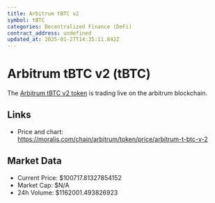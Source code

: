 ```yaml
---
title: Arbitrum tBTC v2
symbol: tBTC
categories: Decentralized Finance (DeFi)
contract_address: undefined
updated_at: 2025-01-27T14:35:11.842Z
---
```


# Arbitrum tBTC v2 (tBTC)
The [Arbitrum tBTC v2 token](https://moralis.com/chain/arbitrum/token/price/arbitrum-t-btc-v-2) is trading live on the arbitrum blockchain.

## Links
- Price and chart: https://moralis.com/chain/arbitrum/token/price/arbitrum-t-btc-v-2

## Market Data
- Current Price: $100717.81327854152
- Market Cap: $N/A
- 24h Volume: $1162001.493826923
